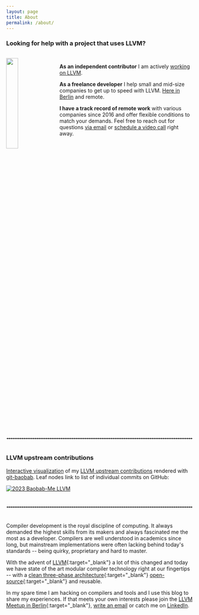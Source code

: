 ```yaml
---
layout: page
title: About
permalink: /about/
---
```


<style>
  main ul, main ol {
    margin-left: 30px;
    padding-left: 35px;
    line-height: 1.5;
  }

  main li {
    margin-bottom: 10px;
  }

  div.portrait {
    overflow: auto;
    margin-top: 30px;
  }

  div.portrait > img {
    width: 25%;
    padding-right: 15px;
    padding-bottom: 10px;
  }

  div.contrib > img.baobab {
    max-width: min(100%, 500px);
    display: block;
    margin: 0 auto;
  }

  hr.dashed {
    margin: 40px 0px;
    border: 1px dashed #ddd;
  }
</style>

### Looking for help with a project that uses LLVM?

<div class="portrait">
  <img src="https://weliveindetail.github.io/blog/res/2023-profile.jpg" align="left">
  <p>
    <b>As an independent contributor</b> I am actively <a href="https://github.com/llvm/llvm-project/commits?author=weliveindetail">working on LLVM</a>.
  </p>
  <p>
    <b>As a freelance developer</b> I help small and mid-size companies to get up to speed with LLVM. <a href="https://www.openstreetmap.org/search?query=berlin%20runge%20str.%2020#map=16/52.5127/13.4201">Here in Berlin</a> and remote.
  </p>
  <p>
    <b>I have a track record of remote work</b> with various companies since 2016 and offer flexible conditions to match your demands. Feel free to reach out for questions <a href="click:the.address.will.be.decrypted.by.javascript" onclick='openMailer(this);'>via email</a> or <a href="https://calendly.com/stefan-graenitz/30min" target="_blank">schedule a video call</a> right away.
  </p>
</div>

<hr class="dashed">

### LLVM upstream contributions

<div class="contrib">
  <p>
    <a href="https://weliveindetail.github.io/blog/res/2023-baobab-me-llvm.html" target="_blank">Interactive visualization</a> of my <a href="https://github.com/llvm/llvm-project/commits?author=weliveindetail">LLVM upstream contributions</a> rendered with <a href="https://github.com/weliveindetail/git-baobab" target="_blank">git-baobab</a>. Leaf nodes link to list of individual commits on GitHub:
  </p>
  <a href="https://weliveindetail.github.io/blog/res/2023-baobab-me-llvm.html" target="_blank">
    <img alt="2023 Baobab-Me LLVM" class="baobab"
         src="https://weliveindetail.github.io/blog-sandbox/res/2023-baobab-me-llvm.jpg">
  </a>
</div>

<hr class="dashed">

Compiler development is the royal discipline of computing. It always demanded the highest skills from its makers and always fascinated me the most as a developer. Compilers are well understood in academics since long, but mainstream implementations were often lacking behind today's standards -- being quirky, proprietary and hard to master.

With the advent of [LLVM](https://stackoverflow.com/questions/2354725/what-exactly-is-llvm){:target="_blank"} a lot of this changed and today we have state of the art modular compiler technology right at our fingertips -- with a [clean three-phase architecture](https://www.aosabook.org/en/llvm.html){:target="_blank"} [open-source](https://github.com/llvm/llvm-project/){:target="_blank"} and reusable.

In my spare time I am hacking on compilers and tools and I use this blog to share my experiences. If that meets your own interests please join the [LLVM Meetup in Berlin](https://www.meetup.com/llvm-social-berlin/){:target="_blank"}, <a href="click:the.address.will.be.decrypted.by.javascript" onclick='openMailer(this);'>write an email</a> or catch me on <a href="https://www.linkedin.com/in/sgraenitz/" target="_blank">LinkedIn</a>.
